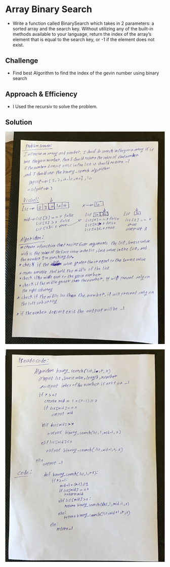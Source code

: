 # Array Binary Search

* Write a function called BinarySearch which takes in 2 parameters: a sorted array and the search key. Without utilizing any of the built-in methods available to your language, return the index of the array’s element that is equal to the search key, or -1 if the element does not exist.

## Challenge

* Find best Algorithm to find the index of the gevin number using binary search

## Approach & Efficiency

* I Used the recursiv to solve the problem.


## Solution

![photo](/assets/binary-search1.jpg)


![photo](/assets/binary-search2.jpg)